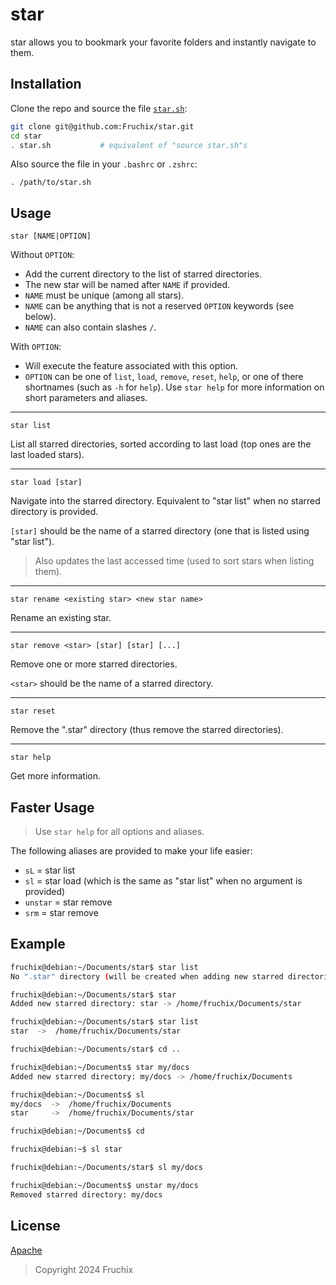 # star

star allows you to bookmark your favorite folders and instantly navigate to them.

## Installation

Clone the repo and source the file [`star.sh`](./star.sh):
```bash
git clone git@github.com:Fruchix/star.git
cd star
. star.sh           # equivalent of "source star.sh"s
```

Also source the file in your `.bashrc` or `.zshrc`:
```
. /path/to/star.sh
```

## Usage

```
star [NAME|OPTION]
```
Without `OPTION`:
- Add the current directory to the list of starred directories.
- The new star will be named after `NAME` if provided.
- `NAME` must be unique (among all stars).
- `NAME` can be anything that is not a reserved `OPTION` keywords (see below).
- `NAME` can also contain slashes `/`.

With `OPTION`:
- Will execute the feature associated with this option.
- `OPTION` can be one of `list`, `load`, `remove`, `reset`, `help`, or one of there shortnames (such as `-h` for `help`). Use `star help` for more information on short parameters and aliases.


---
```
star list
```
List all starred directories, sorted according to last load (top ones are the last loaded stars).

---
```
star load [star]
```
Navigate into the starred directory.
Equivalent to "star list" when no starred directory is provided.

`[star]` should be the name of a starred directory (one that is listed using "star list").

> Also updates the last accessed time (used to sort stars when listing them).
---
```
star rename <existing star> <new star name>
```
Rename an existing star.

---
```
star remove <star> [star] [star] [...]
```
Remove one or more starred directories.

`<star>` should be the name of a starred directory.

---
```
star reset
```
Remove the ".star" directory (thus remove the starred directories).

---
```
star help
```
Get more information.

## Faster Usage

> Use `star help` for all options and aliases.

The following aliases are provided to make your life easier:
- `sL` = star list
- `sl` = star load (which is the same as "star list" when no argument is provided)
- `unstar` = star remove
- `srm` = star remove

## Example

```bash
fruchix@debian:~/Documents/star$ star list
No ".star" directory (will be created when adding new starred directories).

fruchix@debian:~/Documents/star$ star
Added new starred directory: star -> /home/fruchix/Documents/star

fruchix@debian:~/Documents/star$ star list
star  ->  /home/fruchix/Documents/star

fruchix@debian:~/Documents/star$ cd ..

fruchix@debian:~/Documents$ star my/docs
Added new starred directory: my/docs -> /home/fruchix/Documents

fruchix@debian:~/Documents$ sl
my/docs  ->  /home/fruchix/Documents
star     ->  /home/fruchix/Documents/star

fruchix@debian:~/Documents$ cd

fruchix@debian:~$ sl star

fruchix@debian:~/Documents/star$ sl my/docs

fruchix@debian:~/Documents$ unstar my/docs
Removed starred directory: my/docs
```

## License

[Apache](./LICENSE)  
> Copyright 2024 Fruchix
